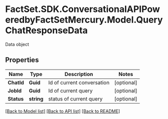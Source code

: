 # FactSet.SDK.ConversationalAPIPoweredbyFactSetMercury.Model.QueryChatResponseData
Data object

## Properties

Name | Type | Description | Notes
------------ | ------------- | ------------- | -------------
**ChatId** | **Guid** | Id of current conversation | [optional] 
**JobId** | **Guid** | Id of current query | [optional] 
**Status** | **string** | status of current query | [optional] 

[[Back to Model list]](../README.md#documentation-for-models) [[Back to API list]](../README.md#documentation-for-api-endpoints) [[Back to README]](../README.md)

